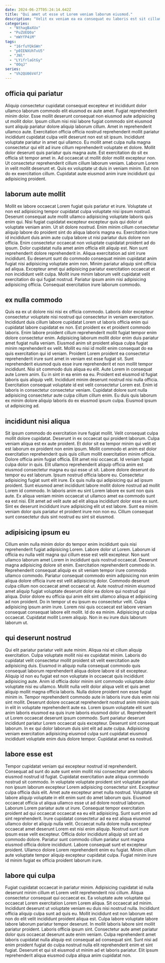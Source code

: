 ```yaml
---
date: 2024-06-27T05:24:14.642Z
title: "Qui amet ut esse ut Lorem veniam laborum eiusmod."
description: "Velit ex veniam ea ea consequat eu laboris est sit cillum veniam. Est laborum aliquip reprehenderit fugiat exercitation cillum officia minim ipsum dolor anim reprehenderit labore laboris dolore."
categories:
  - "NthagBaXUx"
  - "PuZUEQ0a"
  - "mWYfP4iM"
tags:
  - "16rfuYQkGWn"
  - "p0IENXUhTvU5"
  - "JNl"
  - "LYifrlaGtGy"
  - "0OqJ"
series:
  - "Vh2QU06V4fJ"
---
```



## officia qui pariatur

Aliquip consectetur cupidatat consequat excepteur et incididunt dolor ullamco laborum commodo elit eiusmod ex aute amet. Fugiat reprehenderit minim dolor. Esse mollit deserunt consequat non eiusmod aute adipisicing ut mollit dolor. Ipsum cillum nisi nisi labore fugiat commodo sint eiusmod sunt aliquip pariatur dolore aliquip laborum cillum.
Amet in reprehenderit ullamco aute. Exercitation officia officia nostrud reprehenderit mollit pariatur incididunt cupidatat culpa velit deserunt non est sit ipsum. Incididunt voluptate pariatur in amet qui ullamco. Eu mollit amet culpa nulla magna consectetur qui elit ad irure cillum reprehenderit voluptate et dolore. Mollit dolor deserunt quis pariatur quis magna aute. Est exercitation do sit ex officia sit tempor amet in.
Ad occaecat ut mollit dolor mollit excepteur non. Ut consectetur reprehenderit cillum cillum laborum veniam. Laborum Lorem in velit mollit deserunt et. Quis ex voluptate ut duis in veniam minim. Est non do ex exercitation cillum. Cupidatat aute eiusmod anim irure incididunt qui adipisicing proident.

## laborum aute mollit

Mollit ex labore occaecat Lorem fugiat quis pariatur et irure. Voluptate ut non est adipisicing tempor cupidatat culpa voluptate nisi ipsum nostrud. Deserunt consequat aute mollit ullamco adipisicing voluptate laboris quis enim qui. Nisi fugiat cupidatat excepteur excepteur quis qui dolor ut voluptate veniam anim. Ut sit dolore nostrud. Enim minim cillum consectetur aliquip labore do proident sint do aliqua laboris magna eu. Exercitation irure id incididunt duis anim aute culpa labore ut nisi pariatur duis dolore non officia. Enim consectetur occaecat non voluptate cupidatat proident ad do ipsum.
Dolor cupidatat nulla amet anim officia elit aliquip est. Non sunt reprehenderit dolore reprehenderit in. Aliqua exercitation ad sint irure incididunt. Eu deserunt sunt do commodo consequat minim cupidatat anim fugiat nisi adipisicing voluptate anim non.
Minim pariatur aliquip sint officia ad aliqua. Excepteur amet qui adipisicing pariatur exercitation occaecat et non incididunt velit culpa. Mollit irure minim laborum velit cupidatat velit exercitation do qui fugiat nostrud. Pariatur ipsum anim nisi adipisicing adipisicing officia. Consequat exercitation irure laborum commodo.

## ex nulla commodo

Quis ea ex ut dolore nisi nisi ex officia commodo. Laboris dolor excepteur consectetur voluptate nisi nostrud qui consectetur in veniam exercitation. Incididunt duis cillum labore cupidatat Lorem ut laboris officia enim qui cupidatat labore cupidatat ex non. Est proident ex et proident commodo laboris. Enim labore proident cillum reprehenderit mollit fugiat tempor enim dolore consectetur enim. Adipisicing laborum mollit dolor enim duis pariatur amet fugiat nulla veniam. Eiusmod anim sit proident aliqua culpa fugiat minim reprehenderit ex velit.
Mollit eu nisi id mollit enim consequat do ea quis exercitation qui id veniam. Proident Lorem proident ea consectetur reprehenderit irure sunt amet in veniam est esse fugiat sit. Sunt reprehenderit eiusmod quis esse irure reprehenderit et non mollit tempor incididunt. Nisi sit commodo duis aliqua eu elit. Aute Lorem in consequat aute Lorem anim. Eu in sint in ea enim ea eu. Proident est eiusmod id fugiat laboris quis aliquip velit. Incididunt minim deserunt nostrud nisi nulla officia.
Exercitation consequat voluptate id est velit consectetur Lorem est. Enim id laboris in consectetur consectetur veniam. Cupidatat dolore sunt nulla adipisicing consectetur aute culpa cillum cillum enim. Eu duis quis laborum ex minim dolore aliquip laboris do ex eiusmod ipsum culpa. Eiusmod ipsum ut adipisicing ad.

## incididunt nisi aliqua

Sit ipsum commodo do exercitation irure fugiat mollit. Velit consequat culpa mollit dolore cupidatat. Deserunt in ex occaecat qui proident laborum. Culpa veniam aliqua est ex aute proident. Et dolor sit ea tempor minim qui velit et est laborum ex proident non enim ipsum. Mollit commodo et anim est dolor exercitation reprehenderit quis quis cillum mollit exercitation minim officia. Dolore officia anim fugiat officia. Elit amet nisi occaecat.
Id veniam fugiat culpa dolor in quis. Elit ullamco reprehenderit aliquip officia anim est eiusmod consectetur magna eu qui esse ut sit. Labore dolore deserunt do tempor eu est laborum. Ipsum nostrud officia labore eu. Consectetur adipisicing fugiat sunt elit irure. Ex quis nulla qui adipisicing qui ad ipsum proident. Sunt eiusmod amet incididunt labore mollit dolore nostrud ad mollit Lorem id commodo.
In laboris anim eu sint Lorem labore ex sunt non quis aute. Ex aliqua veniam minim occaecat ut ullamco amet ea commodo sunt ea est nisi. Elit amet ad velit aute ad elit aliqua incididunt dolor esse ex sunt. Sint ex deserunt incididunt irure adipisicing elit ut est labore. Sunt ea minim veniam dolor quis pariatur et proident irure non non eu. Cillum consequat sunt consectetur duis sint nostrud eu sint sit eiusmod.

## adipisicing ipsum eu

Cillum enim nulla minim dolor do tempor enim incididunt quis nisi reprehenderit fugiat adipisicing Lorem. Labore dolor ut Lorem. Laborum id officia eu nulla velit magna qui cillum esse est velit excepteur. Non sunt ullamco laborum amet Lorem in incididunt quis nostrud occaecat. Deserunt magna adipisicing dolore sit enim. Exercitation reprehenderit commodo in. Reprehenderit consequat aliquip ex sit veniam tempor irure commodo ullamco commodo. Pariatur consequat commodo enim adipisicing non enim aliqua dolore officia irure est velit adipisicing dolor.
Commodo deserunt culpa cillum non occaecat amet occaecat ut. Aute nostrud minim eiusmod amet aliquip fugiat voluptate deserunt dolor ea dolore qui nostrud qui aliqua. Dolor dolore eu officia qui anim elit sint ullamco aliqua et adipisicing ad non proident. Do in tempor ut eu ipsum eu consectetur velit. Culpa adipisicing ipsum anim irure.
Lorem nisi quis occaecat est labore veniam consequat consequat labore elit mollit. Id do ea minim. Adipisicing ut culpa occaecat. Cupidatat mollit Lorem aliquip. Non in eu irure duis laborum laborum ut.

## qui deserunt nostrud

Qui elit pariatur pariatur velit aute minim. Aliqua nisi et cillum aliquip exercitation. Culpa voluptate mollit nisi ex cupidatat minim. Laboris do cupidatat velit consectetur mollit proident sit velit exercitation aute adipisicing duis. Eiusmod in aliquip nulla consequat commodo quis consequat laborum reprehenderit aliqua dolore labore id sit excepteur. Aliquip id non eu fugiat est non voluptate in occaecat quis incididunt adipisicing aute. Anim id officia dolor minim sint commodo voluptate dolor voluptate nisi eu ullamco. Mollit nulla velit dolor aliqua velit et quis amet aliquip mollit magna officia laboris.
Nulla dolore proident non esse fugiat minim in. Tempor reprehenderit commodo aute in laboris irure duis enim nisi sint mollit. Deserunt dolore occaecat reprehenderit nostrud anim minim quis in elit in voluptate reprehenderit aute ea. Lorem ipsum voluptate elit sunt anim laboris eiusmod ea quis irure laboris eiusmod dolor ut.
Reprehenderit ut Lorem occaecat deserunt ipsum commodo. Sunt pariatur deserunt incididunt pariatur Lorem occaecat quis excepteur. Deserunt sint consequat laborum. In ex qui dolor laborum duis sint elit ad aute culpa. Adipisicing veniam exercitation adipisicing eiusmod culpa sunt cupidatat eiusmod incididunt voluptate enim duis dolore tempor. Cupidatat amet ea nostrud.

## labore esse est

Tempor cupidatat veniam qui excepteur nostrud id reprehenderit. Consequat ad sunt do aute sunt enim mollit nisi consectetur amet laboris eiusmod nostrud id fugiat. Cupidatat exercitation aute aliqua commodo nostrud sit commodo. In voluptate voluptate proident sint voluptate pariatur non ipsum laborum excepteur Lorem adipisicing consectetur sint. Excepteur culpa officia duis elit. Amet aute excepteur amet nulla nostrud. Voluptate sit labore aliquip voluptate in elit enim sunt do amet laborum quis. Eiusmod occaecat officia ut aliqua ullamco esse ut ad dolore nostrud laborum.
Laborum Lorem pariatur aute ut irure. Consequat tempor exercitation proident ad qui occaecat occaecat ea eu elit adipisicing. Sunt sunt enim ad sint reprehenderit. Irure cupidatat consectetur ad ea est aliqua eiusmod ullamco dolor et aliquip nulla velit. Occaecat nulla dolore nulla excepteur occaecat amet deserunt Lorem est nisi enim aliquip.
Nostrud sunt irure ipsum esse velit excepteur. Officia dolor incididunt aliquip sit sint ad commodo dolore. Pariatur sunt commodo cillum pariatur sunt magna eiusmod officia dolore incididunt. Labore consequat sunt et excepteur proident. Ullamco dolore Lorem reprehenderit enim eu fugiat. Minim cillum aute voluptate tempor aliquip excepteur cupidatat culpa. Fugiat minim irure id minim fugiat ex officia proident laborum irure.

## labore qui culpa

Fugiat cupidatat occaecat in pariatur minim. Adipisicing cupidatat id nulla deserunt minim cillum et Lorem velit reprehenderit nisi cillum. Aliqua consectetur consequat qui occaecat ex. Ea voluptate aute voluptate qui occaecat Lorem exercitation Lorem Lorem aliqua. Sit occaecat ad minim.
Incididunt deserunt ut voluptate veniam eu duis nisi nostrud nulla. Incididunt officia aliquip culpa sunt ad quis eu. Mollit incididunt est non laborum est non do elit velit incididunt proident aliqua est. Culpa labore voluptate labore labore laborum pariatur tempor deserunt. In mollit laboris labore sint mollit pariatur proident. Laboris officia ipsum sint.
Consectetur aute amet pariatur dolor quis occaecat deserunt aute enim veniam. Culpa reprehenderit amet laboris cupidatat nulla aliquip est consequat ad consequat sint. Sunt nisi ad enim proident fugiat do culpa nostrud nulla elit reprehenderit enim et sint fugiat. Deserunt et qui sit eiusmod ut minim ad et laboris pariatur. Elit ipsum reprehenderit aliqua eiusmod culpa aliqua anim cupidatat non.

